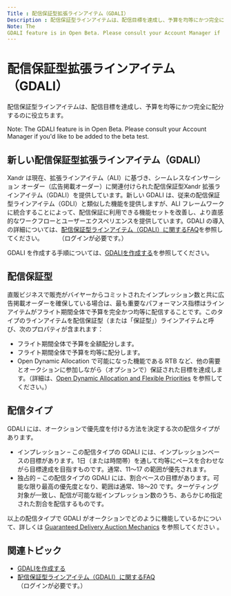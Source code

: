 ```yaml
---
Title : 配信保証型拡張ラインアイテム（GDALI）
Description : 配信保証型ラインアイテムは、配信目標を達成し、予算を均等にかつ完全に配分するのに役立ちます。
Note: The
GDALI feature is in Open Beta. Please consult your Account Manager if
---
```



# 配信保証型拡張ラインアイテム（GDALI）



配信保証型ラインアイテムは、配信目標を達成し、予算を均等にかつ完全に配分するのに役立ちます。



Note: The 
GDALI feature is in Open Beta. Please consult your Account Manager if
you'd like to be added to the beta test.



<div id="guaranteed-delivery-gdali__section-12012534-0e3d-462d-9b3f-2da2623e8c75"
>

## 新しい配信保証型拡張ラインアイテム（GDALI）

Xandr
は現在、拡張ラインアイテム（ALI）に基づき、シームレスなインサーション
オーダー（広告掲載オーダー）に関連付けられた配信保証型Xandr
拡張ラインアイテム（GDALI）を提供しています。新しい GDALI
は、従来の配信保証型ラインアイテム（GDLI）と類似した機能を提供しますが、ALI
フレームワークに統合することによって、配信保証に利用できる機能セットを改善し、より直感的なワークフローとユーザーエクスペリエンスを提供しています。GDALI
の導入の詳細については、<a href="guaranteed-delivery-line-item-faq-gdali.html" class="xref"
title="配信保証型ラインアイテム（GDALI）に関するよくあるご質問とその回答">配信保証型ラインアイテム（GDALI）に関するFAQ</a>を参照してください。
        （ログインが必要です。）

GDALI
を作成する手順については、<a href="create-a-guaranteed-delivery-line-item-gdali.html" class="xref"
title="配信保証型拡張ラインアイテム（GDALI）を作成して配信目標を達成し、予算を均等にかつ完全に配分します。">GDALIを作成する</a>を参照してください。



<div id="guaranteed-delivery-gdali__section_rvr_qh1_nmb"
>

## 配信保証型

直販ビジネスで販売がバイヤーからコミットされたインプレッション数と共に広告掲載オーダーを確保している場合は、最も重要なパフォーマンス指標はラインアイテムがフライト期間全体で予算を完全かつ均等に配信することです。このタイプのラインアイテムを配信保証型（または「保証型」）ラインアイテムと呼び、次のプロパティが含まれます：

- フライト期間全体で予算を全額配分します。
- フライト期間全体で予算を均等に配分します。
- Open Dynamic Allocation で可能になった機能である RTB
  など、他の需要とオークションに参加しながら（オプションで）保証された目標を達成します。（詳細は、<a
  href="https://docs.xandr.com/bundle/monetize_monetize-standard/page/topics/open-dynamic-allocation-and-flexible-priorities.html"
  class="xref" target="_blank">Open Dynamic Allocation and Flexible
  Priorities</a> を参照してください。）



<div id="guaranteed-delivery-gdali__section-72195105-55a2-43b3-a6ee-2eb8051ed31b"
>

## 配信タイプ

GDALI
には、オークションで優先度を付ける方法を決定する次の配信タイプがあります。

- インプレッション – この配信タイプの GDALI
  には、インプレッションベースの目標があります。1日（または時間帯）を通して均等にペースを合わせながら目標達成を目指すものです。通常、11〜17
  の範囲が優先されます。
- 独占的 – この配信タイプの GDALI
  には、割合ベースの目標があります。可能な限り最高の優先度となり、範囲は通常、18〜20
  です。ターゲティング対象が一致し、配信が可能な総インプレッション数のうち、あらかじめ指定された割合を配信するものです。

以上の配信タイプで GDALI
がオークションでどのように機能しているかについて、詳しくは <a
href="https://docs.xandr.com/bundle/monetize_monetize-standard/page/topics/guaranteed-delivery-auction-mechanics.html"
class="xref" target="_blank">Guaranteed Delivery Auction Mechanics</a>
を参照してください 。



<div id="guaranteed-delivery-gdali__section_mqd_nh1_nmb"
>

## 関連トピック

- <a href="create-a-guaranteed-delivery-line-item-gdali.html" class="xref"
  title="配信保証型拡張ラインアイテム（GDALI）を作成して配信目標を達成し、予算を均等にかつ完全に配分します。">GDALIを作成する</a>
- <a href="guaranteed-delivery-line-item-faq-gdali.html" class="xref"
  title="配信保証型ラインアイテム（GDALI）に関するよくあるご質問とその回答">配信保証型ラインアイテム（GDALI）に関するFAQ</a>
  （ログインが必要です。）






